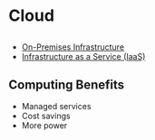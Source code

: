 # Cloud

<!--
https://www.linkedin.com/learning/paths/understanding-cloud-fundamentals
https://www.linkedin.com/learning/paths/build-your-knowledge-of-cloud-administration
https://www.linkedin.com/learning/paths/become-a-cloud-developer
-->

##

- [On-Premises Infrastructure](/on-prem.md)
- [Infrastructure as a Service (IaaS)](/iaas.md)

## Computing Benefits

- Managed services
- Cost savings
- More power
